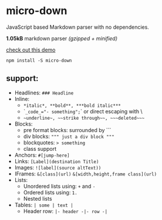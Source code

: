 # micro-down

JavaScript based Markdown parser with no dependencies.

**1.05kB** markdown parser *(gzipped + minified)*

[check out this demo](https://coding-intl.github.io/micro-down)


```
npm install -S micro-down
```

## support:
- Headlines: `### Headline`
- Inline:
    - `*italic*, **bold**, ***bold italic***`
    - \``_code_="- something";`\` or direct escaping with \\
    - `~underline~, ~~strike through~~, ~~~deleted~~~`
- Blocks:
    - pre format blocks: surrounded by  \`\`\`
    - div blocks: `""" just a div block """`
    - blockquotes: `> something`
    - class support
- Anchors: `#[jump-here]`
- Links: `[Label](destination Title)`
- Images: `![label](source altText))`
- IFrames: `&[class](url)` `&[width,height,frame class](url)`
- Lists:
    - Unordered lists using: `+` and `-`
    - Ordered lists using: `1.`
    - Nested lists
- Tables: `| some | text |`
    - Header row: `|- header -|- row -|`
